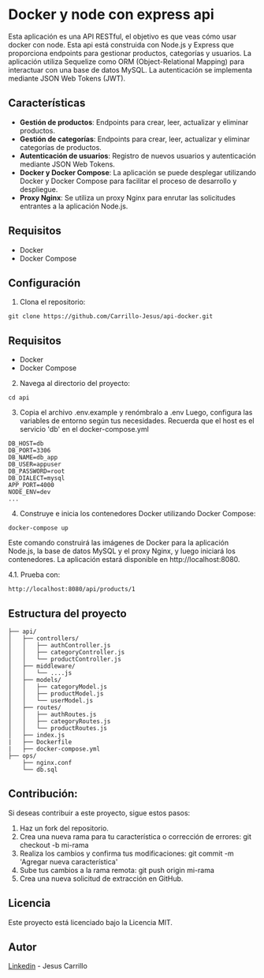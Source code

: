 # Docker y node con express api

Esta aplicación es una API RESTful, el objetivo es que veas cómo usar docker con node. Esta api está construida con Node.js y Express que proporciona endpoints para gestionar productos, categorías y usuarios. La aplicación utiliza Sequelize como ORM (Object-Relational Mapping) para interactuar con una base de datos MySQL. La autenticación se implementa mediante JSON Web Tokens (JWT).

## Características

- **Gestión de productos**: Endpoints para crear, leer, actualizar y eliminar productos.
- **Gestión de categorías**: Endpoints para crear, leer, actualizar y eliminar categorías de productos.
- **Autenticación de usuarios**: Registro de nuevos usuarios y autenticación mediante JSON Web Tokens.
- **Docker y Docker Compose**: La aplicación se puede desplegar utilizando Docker y Docker Compose para facilitar el proceso de desarrollo y despliegue.
- **Proxy Nginx**: Se utiliza un proxy Nginx para enrutar las solicitudes entrantes a la aplicación Node.js.

## Requisitos

- Docker
- Docker Compose

## Configuración

1. Clona el repositorio:

```
git clone https://github.com/Carrillo-Jesus/api-docker.git
```
## Requisitos

- Docker
- Docker Compose

2. Navega al directorio del proyecto:
```
cd api
```
3. Copia el archivo .env.example y renómbralo a .env Luego, configura las variables de entorno según tus necesidades. Recuerda que el host es el servicio 'db' en el docker-compose.yml

```
DB_HOST=db
DB_PORT=3306
DB_NAME=db_app
DB_USER=appuser
DB_PASSWORD=root
DB_DIALECT=mysql
APP_PORT=4000
NODE_ENV=dev
...
```

4. Construye e inicia los contenedores Docker utilizando Docker Compose:

```
docker-compose up
```
Este comando construirá las imágenes de Docker para la aplicación Node.js, la base de datos MySQL y el proxy Nginx, y luego iniciará los contenedores.
La aplicación estará disponible en http://localhost:8080.

4.1. Prueba con:
```
http://localhost:8080/api/products/1
```

## Estructura del proyecto

```
├── api/
│   ├── controllers/
│   │   ├── authController.js
│   │   ├── categoryController.js
│   │   └── productController.js
│   ├── middleware/
│   │   └── ....js
│   ├── models/
│   │   ├── categoryModel.js
│   │   ├── productModel.js
│   │   └── userModel.js
│   ├── routes/
│   │   ├── authRoutes.js
│   │   ├── categoryRoutes.js
│   │   └── productRoutes.js
│   ├── index.js
|   ├── Dockerfile
|   ├── docker-compose.yml
├── ops/
    ├── nginx.conf
    └── db.sql

```
## Contribución:
Si deseas contribuir a este proyecto, sigue estos pasos:

1. Haz un fork del repositorio.
2. Crea una nueva rama para tu característica o corrección de errores: git checkout -b mi-rama
3. Realiza los cambios y confirma tus modificaciones: git commit -m 'Agregar nueva característica'
4. Sube tus cambios a la rama remota: git push origin mi-rama
5. Crea una nueva solicitud de extracción en GitHub.

## Licencia
Este proyecto está licenciado bajo la Licencia MIT.

## Autor

[Linkedin](https://www.linkedin.com/in/jesus-david-carrillo/) - Jesus Carrillo
